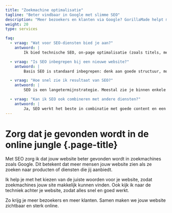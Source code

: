 ```yaml
---
title: "Zoekmachine optimalisatie"
tagline: "Beter vindbaar in Google met slimme SEO"
description: "Meer bezoekers en klanten via Google? GorillaMade helpt met sterke SEO, slimme zoekwoorden en een snelle website die goed scoort in zoekmachines."
weight: 20
type: services

faq:
  - vraag: "Wat voor SEO-diensten bied je aan?"
    antwoord: |
        Ik bied technische SEO, on-page optimalisatie (zoals titels, meta’s en structuur) en basis contentadvies. Afhankelijk van je doelen kan ik ook helpen met zoekwoordonderzoek of doorverwijzen naar specialisten.

  - vraag: "Is SEO inbegrepen bij een nieuwe website?"
    antwoord: |
        Basis SEO is standaard inbegrepen: denk aan goede structuur, mobielvriendelijkheid, snelle laadtijden en juiste HTML-opbouw. Voor uitgebreidere optimalisatie kun je kiezen voor een aanvullend SEO-pakket.

  - vraag: "Hoe snel zie ik resultaat van SEO?"
    antwoord: |
        SEO is een langetermijnstrategie. Meestal zie je binnen enkele weken verbeteringen, maar echt merkbare resultaten (zoals hogere posities of meer verkeer) kunnen enkele maanden duren, afhankelijk van de concurrentie.

  - vraag: "Kan ik SEO ook combineren met andere diensten?"
    antwoord: |
        Ja, SEO werkt het beste in combinatie met goede content en een technisch sterke website. Daarom bied ik het vaak aan als onderdeel van een compleet traject, zoals bij een nieuwe website of CMS-implementatie.
---
```


# Zorg dat je gevonden wordt in de online jungle {.page-title}

Met SEO zorg ik dat jouw website beter gevonden wordt in zoekmachines zoals Google. Dit betekent dat meer mensen jouw website zien als ze zoeken naar producten of diensten die jij aanbiedt.

Ik help je met het kiezen van de juiste woorden voor je website, zodat zoekmachines jouw site makkelijk kunnen vinden. Ook kijk ik naar de techniek achter je website, zodat alles snel en goed werkt.

Zo krijg je meer bezoekers en meer klanten. Samen maken we jouw website zichtbaar en sterk online.